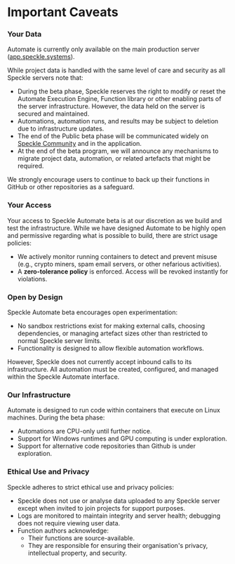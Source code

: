 # Important Caveats

### Your Data

Automate is currently only available on the main production server ([app.speckle.systems](https://app.speckle.systems)). 

While project data is handled with the same level of care and security as all Speckle servers note that:
- During the beta phase, Speckle reserves the right to modify or reset the Automate Execution Engine, Function library or other enabling parts of the server infrastructure. However, the data held on the server is secured and maintained.
- Automations, automation runs, and results may be subject to deletion due to infrastructure updates.
- The end of the Public beta phase will be communicated widely on [Speckle Community](httsp://speckle.community) and in the application.
- At the end of the beta program, we will announce any mechanisms to migrate project data, automation, or related artefacts that might be required.  

We strongly encourage users to continue to back up their functions in GitHub or other repositories as a safeguard.

### Your Access

Your access to Speckle Automate beta is at our discretion as we build and test the infrastructure. While we have designed Automate to be highly open and permissive regarding what is possible to build, there are strict usage policies:
- We actively monitor running containers to detect and prevent misuse (e.g., crypto miners, spam email servers, or other nefarious activities).  
- A **zero-tolerance policy** is enforced. Access will be revoked instantly for violations.  

### Open by Design

Speckle Automate beta encourages open experimentation:
- No sandbox restrictions exist for making external calls, choosing dependencies, or managing artefact sizes other than restricted to normal Speckle server limits.
- Functionality is designed to allow flexible automation workflows.  

However, Speckle does not currently accept inbound calls to its infrastructure. All automation must be created, configured, and managed within the Speckle Automate interface.

### Our Infrastructure

Automate is designed to run code within containers that execute on Linux machines. During the beta phase:
- Automations are CPU-only until further notice.  
- Support for Windows runtimes and GPU computing is under exploration.
- Support for alternative code repositories than Github is under exploration.

### Ethical Use and Privacy

Speckle adheres to strict ethical use and privacy policies:
- Speckle does not use or analyse data uploaded to any Speckle server except when invited to join projects for support purposes.  
- Logs are monitored to maintain integrity and server health; debugging does not require viewing user data.  
- Function authors acknowledge:
  - Their functions are source-available.  
  - They are responsible for ensuring their organisation's privacy, intellectual property, and security.  
